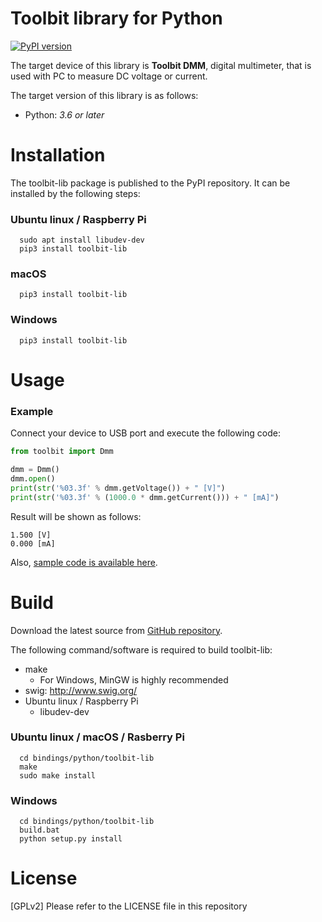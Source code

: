 # Toolbit library for Python
[![PyPI version](https://badge.fury.io/py/toolbit-lib.svg)](https://badge.fury.io/py/toolbit-lib)

The target device of this library is **Toolbit DMM**, digital multimeter, that is used with PC to measure DC voltage or current.

The target version of this library is as follows:
  * Python: *3.6 or later*


# Installation

The toolbit-lib package is published to the PyPI repository. It can be installed by the following steps:

### Ubuntu linux / Raspberry Pi
```shell
  sudo apt install libudev-dev
  pip3 install toolbit-lib
```

### macOS
```shell
  pip3 install toolbit-lib
```

### Windows
```shell
  pip3 install toolbit-lib
```

# Usage

### Example

Connect your device to USB port and execute the following code:

```python
from toolbit import Dmm

dmm = Dmm()
dmm.open()
print(str('%03.3f' % dmm.getVoltage()) + " [V]")
print(str('%03.3f' % (1000.0 * dmm.getCurrent())) + " [mA]")
```

Result will be shown as follows:
```shell
1.500 [V]
0.000 [mA]
```

Also, [sample code is available here](https://github.com/toolbitorg/ToolbitSDK/tree/master/bindings/python/samples).

# Build

Download the latest source from [GitHub repository](https://github.com/toolbitorg/ToolbitSDK).

The following command/software is required to build toolbit-lib:
  * make
    * For Windows, MinGW is highly recommended
  * swig: http://www.swig.org/
  * Ubuntu linux / Raspberry Pi
    * libudev-dev

### Ubuntu linux / macOS / Rasberry Pi
```shell
  cd bindings/python/toolbit-lib
  make
  sudo make install
```

### Windows
```shell
  cd bindings/python/toolbit-lib
  build.bat
  python setup.py install
```


# License

[GPLv2] Please refer to the LICENSE file in this repository

